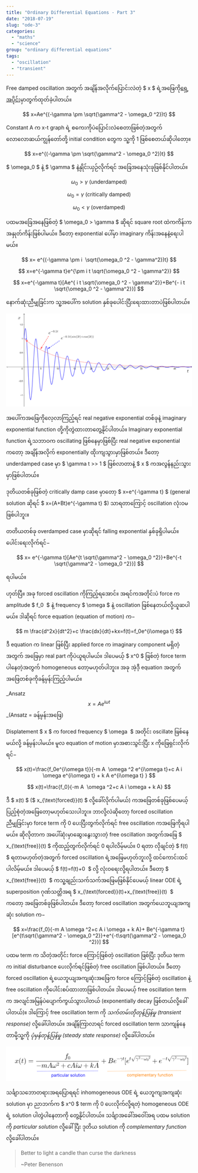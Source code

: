 ```yaml
---
title: "Ordinary Differential Equations - Part 3"
date: "2018-07-19"
slug: "ode-3"
categories:
  - "maths"
  - "science"
group: "ordinary differential equations"
tags:
  - "oscillation"
  - "transient"
---
```


Free damped oscillation အတွက် အချိန်အလိုက်ပြောင်းလဲတဲ့ $ x $ ရဲ့အဖြေကို[ရှေ့အပိုင်း](http://theinlinaung.com/ode-2/)မှာတွက်ထုတ်ခဲ့ပါတယ်။

$$
 x=Ae^{(-\gamma \pm \sqrt{\gamma^2 - \omega_0 ^2})t}
$$

Constant A က x-t graph ရဲ့ စကေးကိုပဲပြောင်းလဲစေတာဖြစ်တဲ့အတွက် လောလောဆယ်ကျွန်တော်တို့ initial condition တွေက သူ့ကို 1 ဖြစ်စေတယ်ဆိုပါတော့။

$$
 x=e^{(-\gamma \pm \sqrt{\gamma^2 - \omega_0 ^2})t}
$$

$ \omega_0 $ နဲ့ $ \gamma $ နဲ့နှိုင်းယှဉ်လိုက်ရင် အခြေအနေသုံးခုဖြစ်နိုင်ပါတယ်။

$$
 \omega_0 > \gamma \ \text{(underdamped)}
$$ 



$$
\omega_0 = \gamma \ \text{(critically damped)}
$$



$$
\omega_0 < \gamma \ \text{(overdamped)}
$$


ပထမအခြေအနေဖြစ်တဲ့ $ \omega_0 > \gamma $ ဆိုရင် square root ထဲကကိန်းက အနှုတ်ကိန်းဖြစ်ပါမယ်။ ဒီတော့ exponential ပေါ်မှာ imaginary ကိန်းအနေနဲ့ရေးပါမယ်။


$$
x= e^{(-\gamma \pm i  \sqrt{\omega_0 ^2 - \gamma^2})t}
$$


$$
x=e^{-\gamma t}e^{\pm i t \sqrt{\omega_0 ^2 - \gamma^2}}
$$


$$
x=e^{-\gamma t}[Ae^{ i t \sqrt{\omega_0 ^2 - \gamma^2}}+Be^{- i t \sqrt{\omega_0 ^2 - \gamma^2}}]
$$

နောက်ဆုံးညီမျှခြင်းက သူ့အပေါ်က solution နှစ်ခုပေါင်းပြီးရေးထားတာပဲဖြစ်ပါတယ်။

![](images/Underdamped-oscillation-1024x513.png)

အပေါ်ကအဖြေကိုလေ့လာကြည့်ရင် real negative exponential တစ်ခုနဲ့ imaginary exponential function တို့ကိုတွဲထားတာတွေ့နိုင်ပါတယ်။ Imaginary exponential function ရဲ့သဘာဝက oscillating ဖြစ်နေမှာဖြစ်ပြီး real negative exponential ကတော့ အချိန်အလိုက် exponentially ထိုးကျသွားမှာဖြစ်တယ်။ ဒီတော့ underdamped case မှာ $ \gamma t >> 1 $ ဖြစ်လာတာနဲ့ $ x $ ကအလွန်နည်းသွားမှာဖြစ်ပါတယ်။

ဒုတိယတစ်ခုဖြစ်တဲ့ critically damp case မှာတော့ $ x=e^{-\gamma t} $ (general solution ဆိုရင် $ x=(A+Bt)e^{-\gamma t} $) သာရတာကြောင့် oscillation လုံးဝမဖြစ်ပါဘူး။

တတိယတစ်ခု overdamped case မှာဆိုရင် falling exponential နှစ်ခုရှိပါမယ်။ ပေါင်းရေးလိုက်ရင်−


$$
x= e^{-\gamma t}[Ae^{t \sqrt{\gamma^2 - \omega_0 ^2}}+Be^{-t \sqrt{\gamma^2 - \omega_0 ^2}}]
$$

ရပါမယ်။

ဟုတ်ပြီ။ အခု forced oscillation ကိုကြည့်ရအောင်။ အရင်ကအတိုင်းပဲ force က amplitude $ f_0  $ နဲ့ frequency $ \omega $ နဲ့ oscillation ဖြစ်နေတယ်လို့ယူဆပါမယ်။ ဒါဆိုရင် force equation (equation of motion) က−


$$
m \frac{d^2x}{dt^2}+c \frac{dx}{dt}+kx=f(t)=f_0e^{i\omega t}
$$

ဒီ equation က linear ဖြစ်ပြီး applied force က imaginary component မရှိတဲ့အတွက် အဖြေမှာ real part ကိုပဲယူရပါမယ်။ ဒါပေမယ့် $ x^0 $ ဖြစ်တဲ့ force term ပါနေတဲ့အတွက် homogeneous တော့မဟုတ်ပါဘူး။ အခု အဲ့ဒီ့ equation အတွက်အဖြေတစ်ခုကိုခန့်မှန်းကြည့်ပါမယ်။

_Ansatz
$$
 x=Ae^{i\omega t}
$$
_(Ansatz = ခန့်မှန်းအဖြေ)

Displatement $ x $ က forced frequency $ \omega  $ အတိုင်း oscillate ဖြစ်နေမယ်လို့ ခန့်မှန်းပါမယ်။ မူလ equation of motion မှာအစားသွင်းပြီး x ကိုဖြေရှင်းလိုက်ရင်−


$$
x(t)=\frac{f_0e^{i\omega t}}{-m A  \omega ^2 e^{i\omega t}+c A i \omega e^{i\omega t} + k A e^{i\omega t} }
$$


$$
x(t)=\frac{f_0}{-m A  \omega ^2+c A i \omega + k A}
$$

ဒီ $ x(t) $ ($ x_{\text{forced}}(t) $ လို့ခေါ်လိုက်ပါမယ်) ကအဖြေတစ်ခုဖြစ်ပေမယ့် ပြည့်စုံတဲ့အဖြေတော့မဟုတ်သေးပါဘူး။ ဘာလို့လဲဆိုတော့ forced oscillation ညီမျှခြင်းမှာ force term ကို 0 ပေးပြီးတွက်လိုက်ရင် free oscillation ကအဖြေကိုရပါမယ်။ ဆိုလိုတာက အပေါ်ဆုံးမှာဆွေးနွေးသွားတဲ့ free oscillation အတွက်အဖြေ $ x_{\text{free}}(t) $ ကိုထည့်တွက်လိုက်ရင် 0 ရပါလိမ့်မယ်။ 0 ရတာ လိုချင်တဲ့ $ f(t)  $ ရတာမဟုတ်တဲ့အတွက် forced oscillation ရဲ့အဖြေမဟုတ်ဘူးလို့ ထင်ကောင်းထင်ပါလိမ့်မယ်။ ဒါပေမယ့် $ f(t)=f(t)+0  $ လို့ လုံးဝရေးလို့ရပါတယ်။ ဒီတော့ $ x_{\text{free}}(t)  $ ကသူ့ချည်းသက်သက်အဖြေမဖြစ်နိုင်ပေမယ့် linear ODE ရဲ့ superposition ဂုဏ်သတ္တိအရ $ x_{\text{forced}}(t)+x_{\text{free}}(t)  $ ကတော့ အဖြေတစ်ခုဖြစ်ပါတယ်။ ဒီတော့ forced oscillation အတွက်ယေဘူယျအကျဆုံး solution က−


$$
x=\frac{f_0}{-m A \omega ^2+c A i \omega + k A}+ Be^{-\gamma t}[e^{t\sqrt{\gamma^2 - \omega_0 ^2}}+e^{-t\sqrt{\gamma^2 - \omega_0 ^2}}]
$$

ပထမ term က သိတဲ့အတိုင်း force ကြောင့်ဖြစ်တဲ့ oscillation ဖြစ်ပြီး ဒုတိယ term က initial disturbance ပေးလိုက်ရင်ဖြစ်တဲ့ free oscillation ဖြစ်ပါတယ်။ ဒီတော့ forced oscillation ရဲ့ယေဘူယျအကျဆုံးအဖြေက force ကြောင့်ဖြစ်တဲ့ oscillation နဲ့ free oscillation ကိုပေါင်းစပ်ထားတာဖြစ်ပါတယ်။ ဒါပေမယ့် free oscillation term က အလျင်အမြန်ပဲပျောက်ကွယ်သွားပါတယ် (exponentially decay ဖြစ်တယ်လို့ခေါ်ပါတယ်)။ ဒါကြောင့် free oscillation term ကို _သက်တမ်းတိုတုန့်ပြန်မှု (transient response)_ လို့ခေါ်ပါတယ်။ အချိန်ကြာလာရင် forced oscillation term သာကျန်နေတာမို့သူ့ကို _ပုံမှန်တုန့်ပြန်မှု (steady state response)_ လို့ခေါ်ပါတယ်။

![](images/Complementary-function-1024x189.png)

သင်္ချာသဘောတရားအရပြောရရင် inhomogeneous ODE ရဲ့ ယေဘူကျအကျဆုံး solution မှာ ညာဘက်က $ x^0 $ term ကို 0 ပေးလိုက်လို့ရတဲ့ homogeneous ODE ရဲ့ solution ပါတွဲပါနေတာကို တွေ့နိုင်ပါတယ်။ သင်္ချာအခေါ်အဝေါ်အရ ပထမ solution ကို _particular solution_ လို့ခေါ်ပြီး ဒုတိယ solution ကို *complementary function* လို့ခေါ်ပါတယ်။

> Better to light a candle than curse the darkness
>
> ~Peter Benenson
